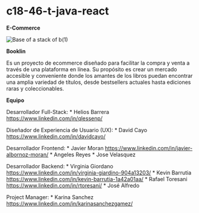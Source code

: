 ﻿# c18-46-t-java-react

﻿**E-Commerce**

![Base of a stack of b(1)](https://github.com/No-Country/c18-46-t-java-react/assets/169822154/9a6aea58-a737-4ad6-b2c8-5e8cf762299e)

**Booklin**

Es un proyecto de ecommerce diseñado para facilitar la compra y venta a través de una plataforma en línea. Su propósito es crear un mercado accesible y conveniente donde los amantes de los libros puedan encontrar una amplia variedad de títulos, desde bestsellers actuales hasta ediciones raras y coleccionables.

**Equipo**
  
  Desarrollador Full-Stack: 
    * Helios Barrera https://www.linkedin.com/in/qlessenp/
  
  Diseñador de Experiencia de Usuario (UX): 
    * David Cayo https://www.linkedin.com/in/davidcayo/ 
  
  Desarrollador Frontend: 
    * Javier Moran https://www.linkedin.com/in/javier-albornoz-moran/
    * Angeles Reyes
    * Jose Velasquez
  
  Desarrollador Backend: 
    * Virginia Giordano https://www.linkedin.com/in/virginia-giardino-904a13203/ 
    * Kevin Barrutia https://www.linkedin.com/in/kevin-barrutia-1a42a01aa/
    * Rafael Toresani https://www.linkedin.com/in/rtoresani/
    * José Alfredo 
  
  Project Manager: 
    * Karina Sanchez https://www.linkedin.com/in/karinasanchezgamez/ 
